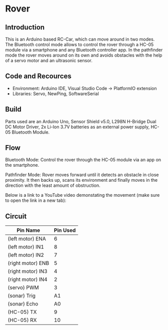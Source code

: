 # Rover


## Introduction
This is an Arduino based RC-Car, which can move around in two modes. The Bluetooth control mode allows to control the rover through a HC-05 module via a smartphone and any Bluetooth controller app. In the pathfinder mode the rover moves around on its own and avoids obstacles with the help of a servo motor and an ultrasonic sensor.


## Code and Recources
- Environment: Arduino IDE, Visual Studio Code -> PlatformIO extension
- Libraries: Servo, NewPing, SoftwareSerial


## Build
Parts used are an Arduino Uno, Sensor Shield v5.0, L298N H-Bridge Dual DC Motor Driver, 2x Li-Ion 3.7V batteries as an external power supply, HC-05 Bluetooth Module.


## Flow
Bluetooth Mode: Control the rover through the HC-05 module via an app on the smartphone.

Pathfinder Mode: Rover moves forward until it detects an obstacle in close proximity. It then backs up, scans its environment and finally moves in the direction with the least amount of obstruction.

Below is a link to a YouTube video demonstating the movement (make sure to open the link in a new tab):


## Circuit
Pin Name | Pin Used
------------ | -------------
(left motor) ENA | 6
(left motor) IN1 | 8
(left motor) IN2 | 7
(right motor) ENB | 5
(right motor) IN3 | 4
(right motor) IN4 | 2
(servo) PWM | 3
(sonar) Trig | A1
(sonar) Echo | A0
(HC-05) TX | 9
(HC-05) RX | 10
